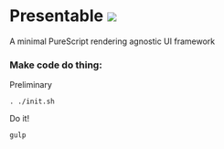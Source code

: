 Presentable 
![](https://travis-ci.org/CapillarySoftware/Presentable.svg?branch=develop)
====
A minimal PureScript rendering agnostic UI framework


### Make code do thing:

Preliminary
```
. ./init.sh
```

Do it!
```
gulp
```
